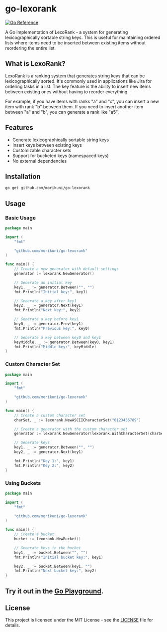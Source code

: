 # go-lexorank

[![Go Reference](https://pkg.go.dev/badge/github.com/morikuni/go-lexorank.svg)](https://pkg.go.dev/github.com/morikuni/go-lexorank)

A Go implementation of LexoRank - a system for generating lexicographically sortable string keys. This is useful for
maintaining ordered lists where items need to be inserted between existing items without reordering the entire list.

## What is LexoRank?

LexoRank is a ranking system that generates string keys that can be lexicographically sorted. It's commonly used in
applications like Jira for ordering tasks in a list. The key feature is the ability to insert new items between existing
ones without having to reorder everything.

For example, if you have items with ranks "a" and "c", you can insert a new item with rank "b" between them. If you need
to insert another item between "a" and "b", you can generate a rank like "a5".

## Features

- Generate lexicographically sortable string keys
- Insert keys between existing keys
- Customizable character sets
- Support for bucketed keys (namespaced keys)
- No external dependencies

## Installation

```bash
go get github.com/morikuni/go-lexorank
```

## Usage

### Basic Usage

```go
package main

import (
	"fmt"

	"github.com/morikuni/go-lexorank"
)

func main() {
	// Create a new generator with default settings
	generator := lexorank.NewGenerator()

	// Generate an initial key
	key1, _ := generator.Between("", "")
	fmt.Println("Initial key:", key1)

	// Generate a key after key1
	key2, _ := generator.Next(key1)
	fmt.Println("Next key:", key2)

	// Generate a key before key1
	key0, _ := generator.Prev(key1)
	fmt.Println("Previous key:", key0)

	// Generate a key between key0 and key1
	keyMiddle, _ := generator.Between(key0, key1)
	fmt.Println("Middle key:", keyMiddle)
}
```

### Custom Character Set

```go
package main

import (
	"fmt"

	"github.com/morikuni/go-lexorank"
)

func main() {
	// Create a custom character set
	charSet, _ := lexorank.NewASCIICharacterSet("0123456789")

	// Create a generator with the custom character set
	generator := lexorank.NewGenerator(lexorank.WithCharacterSet(charSet))

	// Generate keys
	key1, _ := generator.Between("", "")
	key2, _ := generator.Next(key1)

	fmt.Println("Key 1:", key1)
	fmt.Println("Key 2:", key2)
}
```

### Using Buckets

```go
package main

import (
	"fmt"

	"github.com/morikuni/go-lexorank"
)

func main() {
	// Create a bucket
	bucket := lexorank.NewBucket()

	// Generate keys in the bucket
	key1, _ := bucket.Between("", "")
	fmt.Println("Initial bucket key:", key1)

	key2, _ := bucket.Between(key1, "")
	fmt.Println("Next bucket key:", key2)
}
```

## Try it out in the [Go Playground](https://go.dev/play/p/wIDGUfgrXhs?v=).

## License

This project is licensed under the MIT License - see the [LICENSE](LICENSE) file for details.
